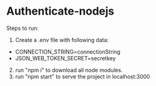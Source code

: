 # Authenticate-nodejs
Steps to run:
1. Create a .env file with following data:
  - CONNECTION_STRING=connectionString
  - JSON_WEB_TOKEN_SECRET=secretkey
2. run "npm i" to download all node modules.
3. run "npm start" to serve the project in localhost:3000
